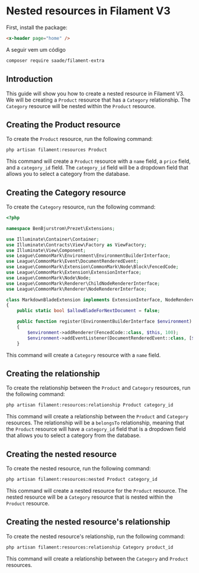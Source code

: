 # Nested resources in Filament V3

First, install the package:

```html +parse
<x-header page="home" />
```

A seguir vem um código
```bash
composer require saade/filament-extra
```

## Introduction

This guide will show you how to create a nested resource in Filament V3. We will be creating a `Product` resource that has a `Category` relationship. The `Category` resource will be nested within the `Product` resource.

## Creating the Product resource

To create the `Product` resource, run the following command:

```bash
php artisan filament:resources Product
```

This command will create a `Product` resource with a `name` field, a `price` field, and a `category_id` field. The `category_id` field will be a dropdown field that allows you to select a category from the database.

## Creating the Category resource

To create the `Category` resource, run the following command:

```php
<?php

namespace BenBjurstrom\Prezet\Extensions;

use Illuminate\Container\Container;
use Illuminate\Contracts\View\Factory as ViewFactory;
use Illuminate\View\Component;
use League\CommonMark\Environment\EnvironmentBuilderInterface;
use League\CommonMark\Event\DocumentRenderedEvent;
use League\CommonMark\Extension\CommonMark\Node\Block\FencedCode;
use League\CommonMark\Extension\ExtensionInterface;
use League\CommonMark\Node\Node;
use League\CommonMark\Renderer\ChildNodeRendererInterface;
use League\CommonMark\Renderer\NodeRendererInterface;

class MarkdownBladeExtension implements ExtensionInterface, NodeRendererInterface
{
    public static bool $allowBladeForNextDocument = false;

    public function register(EnvironmentBuilderInterface $environment): void
    {
        $environment->addRenderer(FencedCode::class, $this, 100);
        $environment->addEventListener(DocumentRenderedEvent::class, [$this, 'onDocumentRenderedEvent']);
    }
```

This command will create a `Category` resource with a `name` field.

## Creating the relationship

To create the relationship between the `Product` and `Category` resources, run the following command:

```bash
php artisan filament:resources:relationship Product category_id
```

This command will create a relationship between the `Product` and `Category` resources. The relationship will be a `belongsTo` relationship, meaning that the `Product` resource will have a `category_id` field that is a dropdown field that allows you to select a category from the database.

## Creating the nested resource

To create the nested resource, run the following command:

```bash
php artisan filament:resources:nested Product category_id
```

This command will create a nested resource for the `Product` resource. The nested resource will be a `Category` resource that is nested within the `Product` resource.

## Creating the nested resource's relationship

To create the nested resource's relationship, run the following command:

```bash
php artisan filament:resources:relationship Category product_id
```

This command will create a relationship between the `Category` and `Product` resources.
